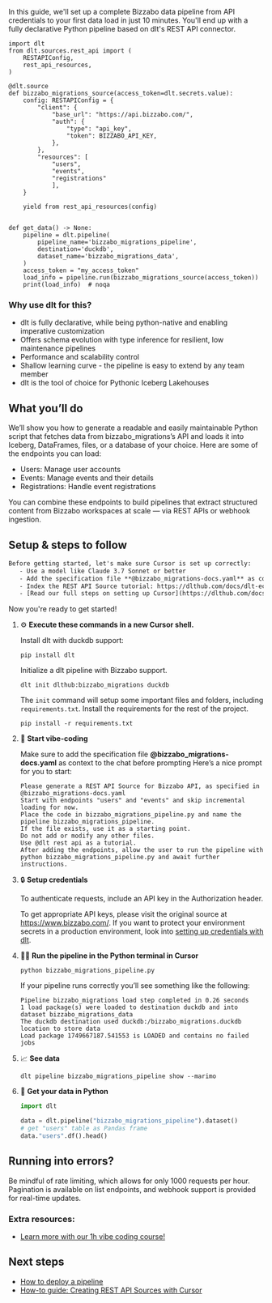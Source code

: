 In this guide, we'll set up a complete Bizzabo data pipeline from API credentials to your first data load in just 10 minutes. You'll end up with a fully declarative Python pipeline based on dlt's REST API connector.

```python-outcome
import dlt
from dlt.sources.rest_api import (
    RESTAPIConfig,
    rest_api_resources,
)

@dlt.source
def bizzabo_migrations_source(access_token=dlt.secrets.value):
    config: RESTAPIConfig = {
        "client": {
            "base_url": "https://api.bizzabo.com/",
            "auth": {
                "type": "api_key",
                "token": BIZZABO_API_KEY,
            },
        },
        "resources": [
            "users",
            "events",
            "registrations"
            ],
    }

    yield from rest_api_resources(config)


def get_data() -> None:
    pipeline = dlt.pipeline(
        pipeline_name='bizzabo_migrations_pipeline',
        destination='duckdb',
        dataset_name='bizzabo_migrations_data', 
    )
    access_token = "my_access_token"
    load_info = pipeline.run(bizzabo_migrations_source(access_token))
    print(load_info)  # noqa
```

### Why use dlt for this?

- dlt is fully declarative, while being python-native and enabling imperative customization
- Offers schema evolution with type inference for resilient, low maintenance pipelines
- Performance and scalability control
- Shallow learning curve - the pipeline is easy to extend by any team member
- dlt is the tool of choice for Pythonic Iceberg Lakehouses

## What you’ll do

We’ll show you how to generate a readable and easily maintainable Python script that fetches data from bizzabo_migrations’s API and loads it into Iceberg, DataFrames, files, or a database of your choice. Here are some of the endpoints you can load:

- Users: Manage user accounts
- Events: Manage events and their details
- Registrations: Handle event registrations

You can combine these endpoints to build pipelines that extract structured content from Bizzabo workspaces at scale — via REST APIs or webhook ingestion.

## Setup & steps to follow

```default
Before getting started, let's make sure Cursor is set up correctly:
   - Use a model like Claude 3.7 Sonnet or better
   - Add the specification file **@bizzabo_migrations-docs.yaml** as context
   - Index the REST API Source tutorial: https://dlthub.com/docs/dlt-ecosystem/verified-sources/rest_api/ and add it to context as **@dlt rest api**
   - [Read our full steps on setting up Cursor](https://dlthub.com/docs/dlt-ecosystem/llm-tooling/cursor-restapi#23-configuring-cursor-with-documentation)
```

Now you're ready to get started! 

1. ⚙️ **Execute these commands in a new Cursor shell.**
    
    Install dlt with duckdb support:
    ```shell
    pip install dlt
    ```

    Initialize a dlt pipeline with Bizzabo support.
    ```shell
    dlt init dlthub:bizzabo_migrations duckdb
    ```

    The `init` command will setup some important files and folders, including `requirements.txt`. Install the requirements for the rest of the project.
    ```shell
    pip install -r requirements.txt
    ```
    
2. 🤠 **Start vibe-coding**
    
    Make sure to add the specification file **@bizzabo_migrations-docs.yaml** as context to the chat before prompting
    Here’s a nice prompt for you to start: 
    
    ```prompt
    Please generate a REST API Source for Bizzabo API, as specified in @bizzabo_migrations-docs.yaml 
    Start with endpoints "users" and "events" and skip incremental loading for now. 
    Place the code in bizzabo_migrations_pipeline.py and name the pipeline bizzabo_migrations_pipeline. 
    If the file exists, use it as a starting point. 
    Do not add or modify any other files. 
    Use @dlt rest api as a tutorial. 
    After adding the endpoints, allow the user to run the pipeline with python bizzabo_migrations_pipeline.py and await further instructions.
    ```

    
3. 🔒 **Setup credentials** 
    
    To authenticate requests, include an API key in the Authorization header.
    
    To get appropriate API keys, please visit the original source at https://www.bizzabo.com/.
    If you want to protect your environment secrets in a production environment, look into [setting up credentials with dlt](https://dlthub.com/docs/walkthroughs/add_credentials).
    
4. 🏃‍♀️ **Run the pipeline in the Python terminal in Cursor**
    
    ```shell
    python bizzabo_migrations_pipeline.py
    ```
    
    If your pipeline runs correctly you’ll see something like the following:
    
    ```shell
    Pipeline bizzabo_migrations load step completed in 0.26 seconds
    1 load package(s) were loaded to destination duckdb and into dataset bizzabo_migrations_data
    The duckdb destination used duckdb:/bizzabo_migrations.duckdb location to store data
    Load package 1749667187.541553 is LOADED and contains no failed jobs
    ```
    
5. 📈 **See data**
    
    ```shell
    dlt pipeline bizzabo_migrations_pipeline show --marimo
    ```
    
6. 🐍 **Get your data in Python**
    
    ```python
    import dlt

   data = dlt.pipeline("bizzabo_migrations_pipeline").dataset()
   # get "users" table as Pandas frame
   data."users".df().head()
    ```

## Running into errors?

Be mindful of rate limiting, which allows for only 1000 requests per hour. Pagination is available on list endpoints, and webhook support is provided for real-time updates.

### Extra resources:

- [Learn more with our 1h vibe coding course!](https://www.youtube.com/watch?v=GGid70rnJuM)

## Next steps

- [How to deploy a pipeline](https://dlthub.com/docs/walkthroughs/deploy-a-pipeline)
- [How-to guide: Creating REST API Sources with Cursor](https://dlthub.com/docs/dlt-ecosystem/llm-tooling/cursor-restapi)